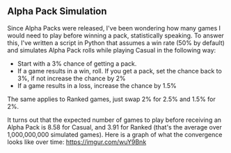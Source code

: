 ## Alpha Pack Simulation

Since Alpha Packs were released, I've been wondering how many games I would need to play before winning a pack, statistically speaking. To answer this, I've written a script in Python that assumes a win rate (50% by default) and simulates Alpha Pack rolls while playing Casual in the following way:

- Start with a 3% chance of getting a pack.
- If a game results in a win, roll. If you get a pack, set the chance back to 3%, if not increase the chance by 2%
- If a game results in a loss, increase the chance by 1.5%

The same applies to Ranked games, just swap 2% for 2.5% and 1.5% for 2%.

It turns out that the expected number of games to play before receiving an Alpha Pack is 8.58 for Casual, and 3.91 for Ranked (that's the average over 1,000,000,000 simulated games).
Here is a graph of what the convergence looks like over time: https://imgur.com/wuY9Bnk
